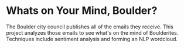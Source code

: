 # Whats on Your Mind, Boulder?

The Boulder city council publishes all of the emails they receive.  This project analyzes those emails to see what's on the mind of Boulderites.  Techniques include sentiment analysis and forming an NLP wordcloud.
